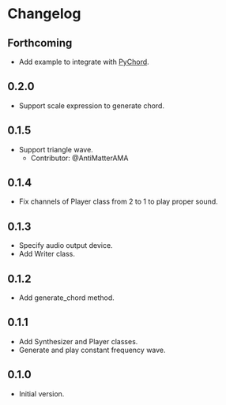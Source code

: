 # Changelog

## Forthcoming

- Add example to integrate with [PyChord](https://github.com/yuma-m/pychord).

## 0.2.0

- Support scale expression to generate chord.

## 0.1.5

- Support triangle wave.
    - Contributor: @AntiMatterAMA

## 0.1.4

- Fix channels of Player class from 2 to 1 to play proper sound.

## 0.1.3

- Specify audio output device.
- Add Writer class.

## 0.1.2

- Add generate_chord method.

## 0.1.1

- Add Synthesizer and Player classes.
- Generate and play constant frequency wave.

## 0.1.0

- Initial version.
